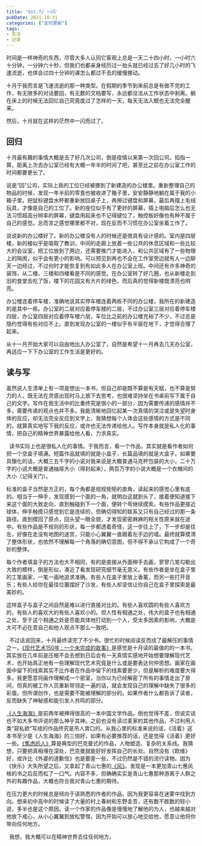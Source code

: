 ```yaml
---
title: 'Vol.7/ 一闪'
pubDate: 2021-10-31
categories: ["定时更新"]
tags:
- 生活
- 记录
---
```


时间是一样神奇的东西，尽管大多人认同它客观上总是一天二十四小时，一小时六十分钟，一分钟六十秒，但我们也都亲身经历过一抬头就已经过去了好几小时的飞速流逝，也体会过四十分钟的课怎么都过不去的缓慢挪动。

十月于我而言是飞速流逝的那一种类型。在假期的季节到来前总是有做不完的工作，有无限多的对话要回，有无数的文档要写，永远都没法从工作状态中剥离。躺在床上的时候无法回忆自己究竟度过了怎样的一天，每天无法入眠也无法完全醒来。

然后，十月就在这样的茫然中一闪而过了。

## 回归

十月最有趣的事情大概是去了好几次公司，倒是疫情以来第一次回公司。掐指一算，距离上次去办公室已经有大概一年半的时间了吧，甚至比之前在办公室工作的时间都要更长了。

说是“回”公司，实际上我的工位已经被挪到了新建造的办公楼里。重新整理自己的物品的时候，发现一年半前的零食也被收进了箱子里，安安静静地躺在属于我的小箱子里。把鼠标键盘水杯都重新放回桌子上，再擦过键盘和屏幕，最后再摆上毛绒玩具，才像是自己的工位了。新的座位似乎有了更好的屏幕，插上电脑后怎么也无法习惯超高分辨率的屏幕，键盘用起来也不记得键位了，触控板好像也有种不属于自己的感觉。总而言之感觉哪里都不对，现在反而不习惯在办公室坐着工作了。

说说新的办公楼好了。新的办公楼没有人的时候还是很具有设计感的。室内是四层楼，新的楼似乎是吸取了教训，中间的走廊上放着一些公共的休息区域和一些比较大的会议室，把工位放到了两边，还需要推门才能进入，和公共区域有了一些物理上的隔阂，似乎会有更小的影响。可以预见到再也不会在工作室旁边就有人一边聊天一边经过，不过何时才能恢复到有如此多人在办公室上班。中间还有许多神奇的装饰，从二楼、三楼和四楼看是不同的感觉。在办公室转了好几圈，也从新楼走到旧的食堂去吃了饭，楼下的花园又有大片的绿色，而后真的觉得新楼既漂亮也明亮。

办公楼连着停车楼，准确地说其实停车楼连着两栋不同的办公楼，我所在的新建造的是其中一栋。办公室的二层对应着停车楼的二层，不过办公室三层对应着停车楼四层，办公室四层对应着停车楼六层，车位比之前的办公楼充裕了不少，不过总是隐约觉得有些对应不上。直到发现办公室的一楼似乎有半层在地下，才觉得合理了起来。

从十一月开始大家可以自由地出入办公室了，自然是希望十一月再去几天办公室，再适应一下下办公室的工作生活是更好的。

## 读与写

虽然说人生清单上有一项是想出一本书，但自己却是既不算是有天赋，也不算是努力的人，既无法在灵感出现时马上放下去思考，也很难坚持坐在书桌前写下属于自己的文字。写作在我生活中的比重终究是很小的一部分，因为需要传递的感情并不多，需要传递的观点也并不多。我能清晰地回忆起某一次真情的哭泣或是失望时身体的反应，却无法完全反应到文字上，我猜想每个人体会这些感情的方式是不同的，就算真实地写下我的反应，或许也无法传递给他人。写作本身就是私人化的事情，把自己的精神世界暴露给他人看，力求真实。

&nbsp;
读书实际上也是很私人化的事情。于我而言，看一个作品，其实就是看作者如何把一个空盒子填满。短篇作品就填的就是小盒子，长篇品填的就是大盒子。如果要具像化的话，大概三五千字的小说对我来说是大概普通马克杯包装的大小，二十万字的小说大概是普通抽屉大小（得封起来），两百万字的小说大概是一个衣帽间的大小（记得关门）。

标准的盒子当然是方正的，每个角都是规规矩矩的直角，读起来的感觉心里有底的。相当于一伸手，发现摸到一个面的一角，就明白这就到头了，接着便知道接下来这个面的大致走向，直到触碰到下一个面，便转个弯继续摸索。有些作品更接近球体，伸手触摸只感觉到它是连续的，但确切得知的联系又只有自己经过的那一条路径。直到摸回了原点，回头望一眼全貌，才发现密密麻麻的相关性原来就在途中。有些作品是不规则的形状，每一步都透着奇怪，这一步往上了，下一步却是往左，好像在走没有地图的迷宫，只能小心翼翼一直跟着左手边的墙。最终就算摸清了整体形状，也依然不理解每一个角落的确切意图，但不得不承认它构成了一个奇妙的整体。

每个作者填盒子的方法也大不相同，有的是直接从外面伸手去画，寥寥几笔勾勒出大致的模样，倒是形似，凑近了看发现研究细节毫无意义。有些作者是坐在盒子里的工笔画家，一笔一画地追求准确。有些人在盒子里放上香薰，而另一些打开音乐；有些人给你在最佳位置摆好了沙发，有些人却坚信让你自己在盒子里探索是最美妙的。

这样盒子与盒子之间自然是难以进行直接对比的。有些人喜欢圆的有些人喜欢方的，有些人的喜欢大的有些人喜欢小的。但人性有相通之处，伟大的盒子也有相通之处，至于这个相通之处是否能具体地打动到一个人，受太多因素的影响，大概是大可不必在意自己和他人观点不那么一致吧。

&nbsp;
不过话说回来，十月最终读完了不少书。很忙的时候阅读反而成了最解压的事情之一。[《现代艺术150年 : 一个未完成的故事》](https://book.douban.com/subject/26854318/)是感觉是十月读的最值的的一本书。其实放在几年前是压根不会去想到日后会有一天真情实感地开始想要理解现代艺术，也开始真正地有一些理解现代艺术究竟是什么或是要表达何仲思想。画家在画面中留下的线索其实不比作者在作品中留下的线索要更少，但是解析的难度要大得多。我更愿意将画作理解成一个密室，当你以为已经解密了所有的事情走出了房间，但真的被工作人员重新带领走一遍的话，就会发现自己的理解中缺失了很多的彩蛋。但所谓创作，也是需要不能被理解的部分的。如果作者什么都告诉了读者，反而缺失了神秘感和能引发人共鸣的部分。

[《人生海海》](https://book.douban.com/subject/30475767/)是前两年被捧得很高的一本中国文学作品。倒也觉得不差，但说实话也不如大多书评说的那么神乎其神。之前也没有读过麦家的其他作品，不过利用人类“窥私欲”写成的作品终究是吊人胃口的。从我心里的标准来说的话，《活着》这本书至少是《人生海海》的三倍好，如果有必要推荐的话，还是觉得《活着》更好一些。[《焦虑的人》](https://book.douban.com/subject/35539713/)算是典型的巴克曼式的作品，人物塑造、复杂的关系线。我猜想，只要把真相埋在深处，巴克曼就能好好发挥自己的长处。自然没有《欧维》好，或许比《外婆的道歉信》也是要差一些，不过仍然是不错的流行读物。因为《快乐》大失所望之后，又拿起了青山七惠的[《风》](https://book.douban.com/subject/35427850/)。发现是一本更加青山七惠风格的书之后反而松了一口气。内容不多，但确确实实是青山七惠那种游离于人群之外的有趣作品，大概也符合我对青山七惠的期待。

在压力更大的时候总是倾向于读熟悉的作者的作品，因为我更容易在迷雾中找到方向。想来初中高中的时候读了大量的村上春树和东野圭吾，还有数不胜数的轻小说，多半也是这个原因。读一个作家的作品像是慢慢地了解他的为人，也越来越对他放下戒心，从小心翼翼到放松警惕，因为开始可以放心地交给他，愿意让他将你带向任何地方。

&nbsp;
我想，我大概可以在精神世界去往任何地方。
